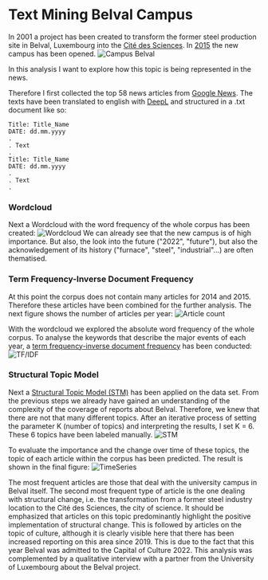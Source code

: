 # Text Mining Belval Campus
In 2001 a project has been created to transform the former steel production site in Belval,
Luxembourg into the [Cité des Sciences](https://wwwde.uni.lu/fhse/belval_campus). 
In [2015](https://lequotidien.lu/luxembourg/le-campus-de-belval-en-un-clin-doeil/) the new campus has been opened.
![Campus Belval](https://wwwde.uni.lu/var/storage/images/media/images/campus_belval_final_1/1014043-1-fre-FR/campus_belval_final_1.svg)

In this analysis I want to explore how this topic is being represented in the news.

Therefore I first collected the top 58 news articles from [Google News](https://www.google.com/search?q=belval+campus+esch-sur-alzette&client=firefox-b-d&sxsrf=ALeKk0080OxF6oOpC3lb6hNxafFccNgYjA:1590592264605&source=lnms&tbm=nws&sa=X&ved=2ahUKEwi57Kf3qdTpAhU7ThUIHSw_CG0Q_AUoAXoECCwQAw&biw=1920&bih=966).
The texts have been translated to english with [DeepL](https://www.deepl.com/en/translator) and structured 
in a .txt document like so:
```
Title: Title_Name
DATE: dd.mm.yyyy
.
. Text
.
Title: Title_Name
DATE: dd.mm.yyyy
.
. Text
.
```

### Wordcloud
Next a Wordcloud with the word frequency of the whole corpus has been created:
![Wordcloud](https://github.com/Weemaan/Text_Mining_Belval/blob/master/Plots/wordcloud.svg)
We can already see that the new campus is of high importance. But also, the look into the future ("2022", "future"),
but also the acknowledgement of its history ("furnace", "steel", "industrial"...) are often thematised.

### Term Frequency-Inverse Document Frequency
At this point the corpus does not contain many articles for 2014 and 2015. 
Therefore these articles have been combined for the further analysis. The next figure shows the number of articles per year:
![Article count](https://github.com/Weemaan/Text_Mining_Belval/blob/master/Plots/Articles_Count.svg)

With the wordcloud we explored the absolute word frequency of the whole corpus. To analyse the keywords that describe the major events of each year, a [term frequency-inverse document frequency](http://www.tfidf.com/) has been conducted: 
![TF/IDF](https://github.com/Weemaan/Text_Mining_Belval/blob/master/Plots/tf_idf.svg)

### Structural Topic Model
Next a [Structural Topic Model (STM)](https://www.structuraltopicmodel.com/) has been applied on the data set. From the previous steps we already have gained an understanding of the complexity of the coverage of reports about Belval. Therefore, we knew that there are not that many different topics. After an iterative process of setting the parameter K (number of topics) and interpreting the results, I set K = 6. These 6 topics have been labeled manually.
![STM](https://github.com/Weemaan/Text_Mining_Belval/blob/master/Plots/stm.svg)

To evaluate the importance and the change over time of these topics, the topic of each article within the corpus has been predicted. The result is shown in the final figure:
![TimeSeries]( https://github.com/Weemaan/Text_Mining_Belval/blob/master/Plots/timeseries.svg)

The most frequent articles are those that deal with the university campus in Belval itself. The second most frequent type of article is the one dealing with structural change, i.e. the transformation from a former steel industry location to the Cité des Sciences, the city of science. It should be emphasized that articles on this topic predominantly highlight the positive implementation of structural change. This is followed by articles on the topic of culture, although it is clearly visible here that there has been increased reporting on this area since 2019. This is due to the fact that this year Belval was admitted to the Capital of Culture 2022.
This analysis was complemented by a qualitative interview with a partner from the University of Luxembourg about the Belval project.







